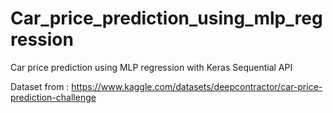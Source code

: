 # Car_price_prediction_using_mlp_regression
Car price prediction using MLP regression with Keras Sequential API

Dataset from : https://www.kaggle.com/datasets/deepcontractor/car-price-prediction-challenge
